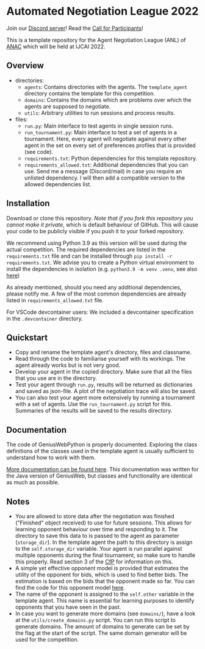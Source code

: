 # Automated Negotiation League 2022
Join our [Discord server](https://discord.gg/qvXK3DJTuz)!
Read the [Call for Participants](docs/ANL_2022_CfP.pdf)!

This is a template repository for the Agent Negotiation League (ANL) of [ANAC](https://web.tuat.ac.jp/~katfuji/ANAC2022/index.html) which will be held at IJCAI 2022. 

## Overview
- directories:
    - `agents`: Contains directories with the agents. The `template_agent` directory contains the template for this competition.
    - `domains`: Contains the domains which are problems over which the agents are supposed to negotiate.
    - `utils`: Arbitrary utilities to run sessions and process results.
- files:
    - `run.py`: Main interface to test agents in single session runs.
    - `run_tournament.py`: Main interface to test a set of agents in a tournament. Here, every agent will negotiate against every other agent in the set on every set of preferences profiles that is provided (see code).
    - `requirements.txt`: Python dependencies for this template repository.
    - `requirements_allowed.txt`: Additional dependencies that you can use. Send me a message (Discord/mail) in case you require an unlisted dependency. I will then add a compatible version to the allowed dependencies list.

## Installation
Download or clone this repository. *Note that if you fork this repository you cannot make it private*, which is default behaviour of GitHub. This will cause your code to be publicly visible if you push it to your forked repository.

We recommend using Python 3.9 as this version will be used during the actual competition. The required dependencies are listed in the `requirements.txt` file and can be installed through `pip install -r requirements.txt`. We advise you to create a Python virtual environment to install the dependencies in isolation (e.g. `python3.9 -m venv .venv`, see also [here](https://packaging.python.org/en/latest/guides/installing-using-pip-and-virtual-environments/#creating-a-virtual-environment))

As already mentioned, should you need any additional dependencies, please notify me. A few of the most common dependencies are already listed in `requirements_allowed.txt` file. 

For VSCode devcontainer users: We included a devcontainer specification in the `.devcontainer` directory.

## Quickstart
- Copy and rename the template agent's directory, files and classname.
- Read through the code to familiarise yourself with its workings. The agent already works but is not very good.
- Develop your agent in the copied directory. Make sure that all the files that you use are in the directory.
- Test your agent through `run.py`, results will be returned as dictionaries and saved as json-file. A plot of the negotiation trace will also be saved.
- You can also test your agent more extensively by running a tournament with a set of agents. Use the `run_tournament.py` script for this. Summaries of the results will be saved to the results directory.

## Documentation
The code of GeniusWebPython is properly documented. Exploring the class definitions of the classes used in the template agent is usually sufficient to understand how to work with them.

[More documentation can be found here](https://tracinsy.ewi.tudelft.nl/pubtrac/GeniusWebPython/wiki/WikiStart). This documentation was written for the Java version of GeniusWeb, but classes and functionality are identical as much as possible.

## Notes
- You are allowed to store data after the negotiation was finished ("Finished" object received) to use for future sessions. This allows for learning opponent behaviour over time and responding to it. The directory to save this data to is passed to the agent as parameter (`storage_dir`). In the template agent the path to this directory is assign to the `self.storage_dir` variable. Your agent is run parallel against multiple opponents during the final tournament, so make sure to handle this properly. Read section 3 of the [CfP](docs/ANL_2022_CfP.pdf) for information on this.
- A simple yet effective opponent model is provided that estimates the utility of the opponent for bids, which is used to find better bids. The estimation is based on the bids that the opponent made so far. You can find the code for this opponent model [here](agents/template_agent/utils/opponent_model.py).
- The name of the opponent is assigned to the `self.other` variable in the template agent. This name is essential for learning purposes to identify opponents that you have seen in the past.
- In case you want to generate more domains (see `domains/`), have a look at the `utils/create_domains.py` script. You can run this script to generate domains. The amount of domains to generate can be set by the flag at the start of the script. The same domain generator will be used for the competition.

